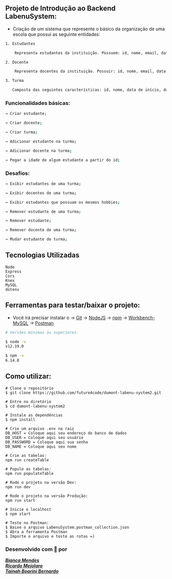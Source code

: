 ## Projeto de Introdução ao Backend LabenuSystem:

- Criação de um sistema que represente o básico da organização de uma escola que possui as seguinte entidades:

```sh
1. Estudantes 

    Representa estudantes da instituição. Possuem: id, nome, email, data de nascimento e os principais hobbies deles.
``` 
```sh
2. Docente

    Representa docentes da instituição. Possuir: id, nome, email, data de nascimento e todas as especialidades deles.
 ```
 ```sh
3. Turma

    Composta das seguintes características: id, nome, data de início, data de término, lista de professores responsáveis, uma lista de alunos e módulo atual em que a turma está.
 ```

 

### Funcionalidades básicas:

```sh
→ Criar estudante;

→ Criar docente;

→ Criar turma;

→ Adicionar estudante na turma;

→ Adicionar docente na turma;

→ Pegar a idade de algum estudante a partir do id;
 ```

### Desafios:

 ```sh
→ Exibir estudantes de uma turma;

→ Exibir docentes de uma turma;

→ Exibir estudantes que possuam os mesmos hobbies;

→ Remover estudante de uma turma;

→ Remover estudante;

→ Remover docente de uma turma;

→ Mudar estudante de turma;
 ```

## Tecnologias Utilizadas
```
Node
Express
Cors
Knex
MySQL
dotenv
```

## Ferramentas para testar/baixar o projeto:
- Você irá precisar instalar o 
→ [Git](https://git-scm.com/)
→ [NodeJS](https://nodejs.org/pt-br/download/) 
→ [npm](https://www.npmjs.com/get-npm) 
→ [Workbench- MySQL](https://dev.mysql.com/downloads/workbench/) 
→ [Postman](https://www.postman.com/downloads/)

```bash
# Versões mínimas ou superiores.

$ node -v
v12.19.0

$ npm -v
6.14.8
```



## Como utilizar: 
```
# Clone o repositório
$ git clone https://github.com/future4code/dumont-labenu-system2.git
```
```
# Entre no diretório
$ cd dumont-labenu-system2
```
```
# Instale as dependências
$ npm install
```
```
# Crie um arquivo .env na raiz
DB_HOST = Coloque aqui seu endereço do banco de dados
DB_USER = Coloque aqui seu usuário
DB_PASSWORD = Coloque aqui sua senha
DB_NAME = Coloque aqui seu nome 
```

```
# Crie as tabelas:
npm run createTable
```
```
# Popule as tabelas:
npm run populateTable
```
```
# Rode o projeto na versão Dev:
npm run dev
```
```
# Rode o projeto na versão Produção:
npm run start
```
```
# Inicie o localhost
$ npm start
```

```
# Teste no Postman:
$ Baixe o arquivo LabenuSystem.postman_collection.json
$ Abra a ferramenta Postman
$ Importe o arquivo e teste as rotas =)
```

### Desenvolvido com 💙️ por

<a href="https://www.linkedin.com/in/bianca-cmendes/" target="_blank">***Bianca Mendes***</a>
<br/> 
<a href="https://www.linkedin.com/in/ricardo-mejolaro/" target="_blank">***Ricardo Mejolaro***</a>
<br/> 
<a href="https://www.linkedin.com/in/tainah-bernardo/" target="_blank">***Tainah Boarini Bernardo***</a>
<br/> 
